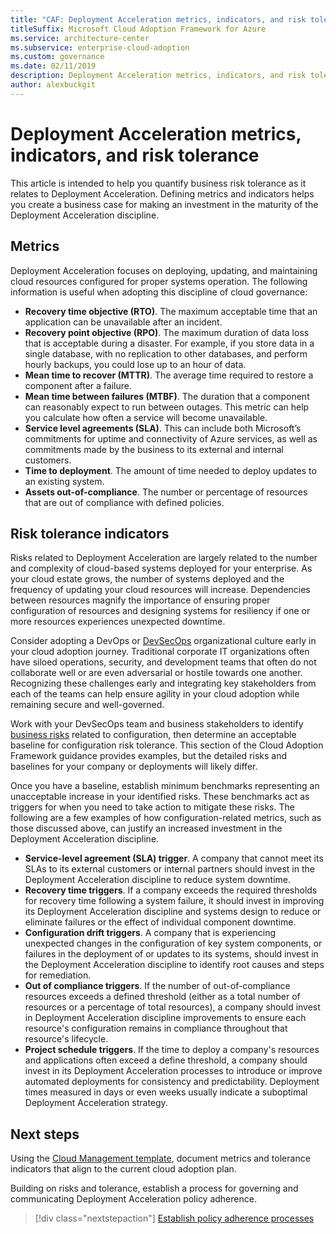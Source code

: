 ```yaml
---
title: "CAF: Deployment Acceleration metrics, indicators, and risk tolerance"
titleSuffix: Microsoft Cloud Adoption Framework for Azure
ms.service: architecture-center
ms.subservice: enterprise-cloud-adoption
ms.custom: governance
ms.date: 02/11/2019
description: Deployment Acceleration metrics, indicators, and risk tolerance
author: alexbuckgit
---
```


# Deployment Acceleration metrics, indicators, and risk tolerance

This article is intended to help you quantify business risk tolerance as it relates to Deployment Acceleration. Defining metrics and indicators helps you create a business case for making an investment in the maturity of the Deployment Acceleration discipline.

## Metrics

Deployment Acceleration focuses on deploying, updating, and maintaining cloud resources configured for proper systems operation. The following information is useful when adopting this discipline of cloud governance:

- **Recovery time objective (RTO)**. The maximum acceptable time that an application can be unavailable after an incident.
- **Recovery point objective (RPO)**. The maximum duration of data loss that is acceptable during a disaster. For example, if you store data in a single database, with no replication to other databases, and perform hourly backups, you could lose up to an hour of data.
- **Mean time to recover (MTTR)**. The average time required to restore a component after a failure.
- **Mean time between failures (MTBF)**. The duration that a component can reasonably expect to run between outages. This metric can help you calculate how often a service will become unavailable.
- **Service level agreements (SLA)**. This can include both Microsoft’s commitments for uptime and connectivity of Azure services, as well as commitments made by the business to its external and internal customers.
- **Time to deployment**. The amount of time needed to deploy updates to an existing system.
- **Assets out-of-compliance**. The number or percentage of resources that are out of compliance with defined policies.

## Risk tolerance indicators

Risks related to Deployment Acceleration are largely related to the number and complexity of cloud-based systems deployed for your enterprise. As your cloud estate grows, the number of systems deployed and the frequency of updating your cloud resources will increase. Dependencies between resources magnify the importance of ensuring proper configuration of resources and designing systems for resiliency if one or more resources experiences unexpected downtime.

<!-- "en-us" location is required for the URL below. -->

Consider adopting a DevOps or [DevSecOps](https://www.microsoft.com/en-us/securityengineering/devsecops) organizational culture early in your cloud adoption journey. Traditional corporate IT organizations often have siloed operations, security, and development teams that often do not collaborate well or are even adversarial or hostile towards one another. Recognizing these challenges early and integrating key stakeholders from each of the teams can help ensure agility in your cloud adoption while remaining secure and well-governed.

Work with your DevSecOps team and business stakeholders to identify [business risks](business-risks.md) related to configuration, then determine an acceptable baseline for configuration risk tolerance. This section of the Cloud Adoption Framework guidance provides examples, but the detailed risks and baselines for your company or deployments will likely differ.

Once you have a baseline, establish minimum benchmarks representing an unacceptable increase in your identified risks. These benchmarks act as triggers for when you need to take action to mitigate these risks. The following are a few examples of how configuration-related metrics, such as those discussed above, can justify an increased investment in the Deployment Acceleration discipline.

- **Service-level agreement (SLA) trigger**. A company that cannot meet its SLAs to its external customers or internal partners should invest in the Deployment Acceleration discipline to reduce system downtime.
- **Recovery time triggers**. If a company exceeds the required thresholds for recovery time following a system failure, it should invest in improving its Deployment Acceleration discipline and systems design to reduce or eliminate failures or the effect of individual component downtime.
- **Configuration drift triggers**. A company that is experiencing unexpected changes in the configuration of key system components, or failures in the deployment of or updates to its systems, should invest in the Deployment Acceleration discipline to identify root causes and steps for remediation.
- **Out of compliance triggers**. If the number of out-of-compliance resources exceeds a defined threshold (either as a total number of resources or a percentage of total resources), a company should invest in Deployment Acceleration discipline improvements to ensure each resource's configuration remains in compliance throughout that resource's lifecycle.
- **Project schedule triggers**. If the time to deploy a company's resources and applications often exceed a define threshold, a company should invest in its Deployment Acceleration processes to introduce or improve automated deployments for consistency and predictability. Deployment times measured in days or even weeks usually indicate a suboptimal Deployment Acceleration strategy.

## Next steps

Using the [Cloud Management template](./template.md), document metrics and tolerance indicators that align to the current cloud adoption plan.

Building on risks and tolerance, establish a process for governing and communicating Deployment Acceleration policy adherence.

> [!div class="nextstepaction"]
> [Establish policy adherence processes](compliance-processes.md)

